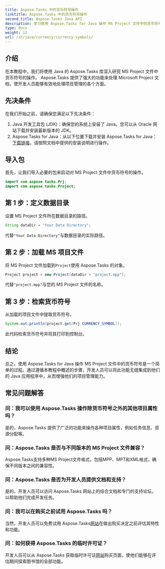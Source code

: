 ```yaml
---
title: Aspose.Tasks 中的货币符号操作
linktitle: Aspose.Tasks 中的货币符号操作
second_title: Aspose.Tasks Java API
description: 学习使用 Aspose.Tasks for Java 操作 MS Project 文件中的货币符号。简单的步骤即可实现高效的项目管理。
type: docs
weight: 12
url: /zh/java/currency/currency-symbols/
---
```

## 介绍
在本教程中，我们将使用 Java 的 Aspose.Tasks 库深入研究 MS Project 文件中货币符号的操作。 Aspose.Tasks 提供了强大的功能来处理 Microsoft Project 文档，使开发人员能够有效地处理项目管理的各个方面。
## 先决条件
在我们开始之前，请确保您满足以下先决条件：
1. Java 开发工具包 (JDK)：确保您的系统上安装了 Java。您可以从 Oracle 网站下载并安装最新版本的 JDK。
2.  Aspose.Tasks for Java：从以下位置下载并安装 Aspose.Tasks for Java：[下载链接](https://releases.aspose.com/tasks/java/)。请按照文档中提供的安装说明进行操作。

## 导入包
首先，让我们导入必要的包来启动对 MS Project 文件中货币符号的操作。
```java
import com.aspose.tasks.Prj;
import com.aspose.tasks.Project;
```

## 第 1 步：定义数据目录
设置 MS Project 文件所在数据目录的路径。
```java
String dataDir = "Your Data Directory";
```
代替`"Your Data Directory"`与数据目录的实际路径。
## 第 2 步：加载 MS 项目文件
将 MS Project 文件加载到`Project`使用 Aspose.Tasks 的对象。
```java
Project project = new Project(dataDir + "project.mpp");
```
代替`"project.mpp"`与您的 MS Project 文件的名称。
## 第 3 步：检索货币符号
从加载的项目文件中提取货币符号。
```java
System.out.println(project.get(Prj.CURRENCY_SYMBOL));
```
此代码检索货币符号并将其打印到控制台。

## 结论
总之，使用 Aspose.Tasks for Java 操作 MS Project 文件中的货币符号是一个简单的过程。通过遵循本教程中概述的步骤，开发人员可以将此功能无缝集成到他们的 Java 应用程序中，从而增强他们的项目管理能力。
## 常见问题解答
### 问：我可以使用 Aspose.Tasks 操作除货币符号之外的其他项目属性吗？
是的，Aspose.Tasks 提供了广泛的功能来操作各种项目属性，例如任务信息、资源分配等。
### 问：Aspose.Tasks 是否与不同版本的 MS Project 文件兼容？
Aspose.Tasks支持多种MS Project文件格式，包括MPP、MPT和XML格式，确保不同版本之间的兼容性。
### 问：Aspose.Tasks 是否为开发人员提供文档和支持？
是的，开发人员可以访问 Aspose.Tasks 网站上的综合文档和专门的支持论坛，以帮助他们完成开发任务。
### 问：我可以在购买之前试用 Aspose.Tasks 吗？
当然，开发人员可以免费试用 Aspose.Tasks[网站](https://purchase.aspose.com/buy)在做出购买决定之前评估其特性和功能。
### 问：如何获得 Aspose.Tasks 的临时许可证？
开发人员可以从 Aspose.Tasks 获取临时许可证[网站](https://purchase.aspose.com/temporary-license/)购买页面，使他们能够在评估期间探索图书馆的全部功能。